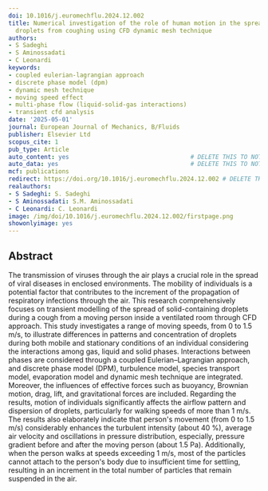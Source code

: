 ```yaml
---
doi: 10.1016/j.euromechflu.2024.12.002
title: Numerical investigation of the role of human motion in the spread of virus-laden
  droplets from coughing using CFD dynamic mesh technique
authors:
- S Sadeghi
- S Aminossadati
- C Leonardi
keywords:
- coupled eulerian-lagrangian approach
- discrete phase model (dpm)
- dynamic mesh technique
- moving speed effect
- multi-phase flow (liquid-solid-gas interactions)
- transient cfd analysis
date: '2025-05-01'
journal: European Journal of Mechanics, B/Fluids
publisher: Elsevier Ltd
scopus_cite: 1
pub_type: Article
auto_content: yes                                  # DELETE THIS TO NOT AUTO GENERATE CONTENT
auto_data: yes                                     # DELETE THIS TO NOT AUTO GENERATE METADATA
mcf: publications
redirect: https://doi.org/10.1016/j.euromechflu.2024.12.002 # DELETE THIS TO NOT REDIRECT
realauthors:
- S Sadeghi: S. Sadeghi
- S Aminossadati: S.M. Aminossadati
- C Leonardi: C. Leonardi
image: /img/doi/10.1016/j.euromechflu.2024.12.002/firstpage.png
showonlyimage: yes
---
```



## Abstract
The transmission of viruses through the air plays a crucial role in the spread of viral diseases in enclosed environments. The mobility of individuals is a potential factor that contributes to the increment of the propagation of respiratory infections through the air. This research comprehensively focuses on transient modelling of the spread of solid-containing droplets during a cough from a moving person inside a ventilated room through CFD approach. This study investigates a range of moving speeds, from 0 to 1.5 m/s, to illustrate differences in patterns and concentration of droplets during both mobile and stationary conditions of an individual considering the interactions among gas, liquid and solid phases. Interactions between phases are considered through a coupled Eulerian–Lagrangian approach, and discrete phase model (DPM), turbulence model, species transport model, evaporation model and dynamic mesh technique are integrated. Moreover, the influences of effective forces such as buoyancy, Brownian motion, drag, lift, and gravitational forces are included. Regarding the results, motion of individuals significantly affects the airflow pattern and dispersion of droplets, particularly for walking speeds of more than 1 m/s. The results also elaborately indicate that person's movement (from 0 to 1.5 m/s) considerably enhances the turbulent intensity (about 40 %), average air velocity and oscillations in pressure distribution, especially, pressure gradient before and after the moving person (about 1.5 Pa). Additionally, when the person walks at speeds exceeding 1 m/s, most of the particles cannot attach to the person's body due to insufficient time for settling, resulting in an increment in the total number of particles that remain suspended in the air.
